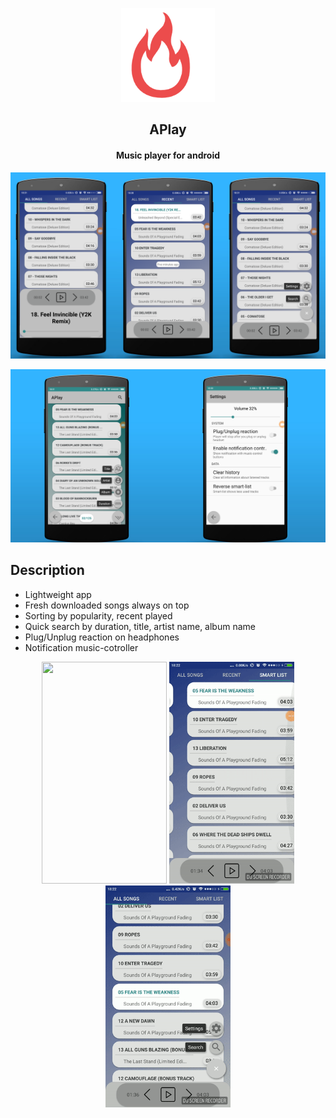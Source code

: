 <p align="center">
	<p align="center">
		<img src="github/burn.png" width="150"/>
	</p>
	<h2 align="center"><b>APlay</b></h2>
	<h4 align="center">Music player for android</h4>
</p>

<p align="center"><img src="github/first_set.png"/></p>
<p align="center"><img src="github/second_set.png"/></p>

## Description

* Lightweight app
* Fresh downloaded songs always on top
* Sorting by popularity, recent played
* Quick search by duration, title, artist name, album name
* Plug/Unplug reaction on headphones
* Notification music-cotroller


<p align="center">
	<img src="github/1.gif" width="200" height="355"  />
	<img src="github/2.gif" width="200" height="355" />
	<img src="github/3.gif" width="200" height="355" />
</p>